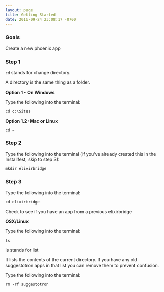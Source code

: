 ```yaml
---
layout: page
title: Getting Started
date: 2016-09-24 23:08:17 -0700
---
```



### Goals

Create a new phoenix app


### Step 1

`cd` stands for change directory.

A directory is the same thing as a folder.

**Option 1 - On Windows**

Type the following into the terminal:

```
cd c:\Sites
```

**Option 1.2: Mac or Linux**

```
cd ~
```

### Step 2


Type the following into the terminal (if you've already created this in the Installfest, skip to step 3):

```
mkdir elixirbridge
```

### Step 3

Type the following into the terminal:

```
cd elixirbridge
```

Check to see if you have an app from a previous elixirbridge

**OSX/Linux**

Type the following into the terminal:

```
ls
```

ls stands for list


It lists the contents of the current directory. If you have any old suggestotron apps in that list you can remove them
to prevent confusion.

Type the following into the terminal:

```
rm -rf suggestotron
```


<!--**Windows**-->

<!--Type the following into the terminal:-->

<!--```-->
<!--dir-->
<!--```-->

<!--dir stands for directory.   -->


<!--It lists the contents of the current directory.-->

<!--If you have any old suggestotron apps in that list you can remove them-->
<!--to prevent confusion.-->

<!--Type this in the terminal:-->

<!--```-->
<!--rmdir /s /q suggestotron-->
```
